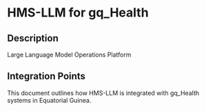 # HMS-LLM for gq_Health

## Description

Large Language Model Operations Platform

## Integration Points

This document outlines how HMS-LLM is integrated with gq_Health systems in Equatorial Guinea.
